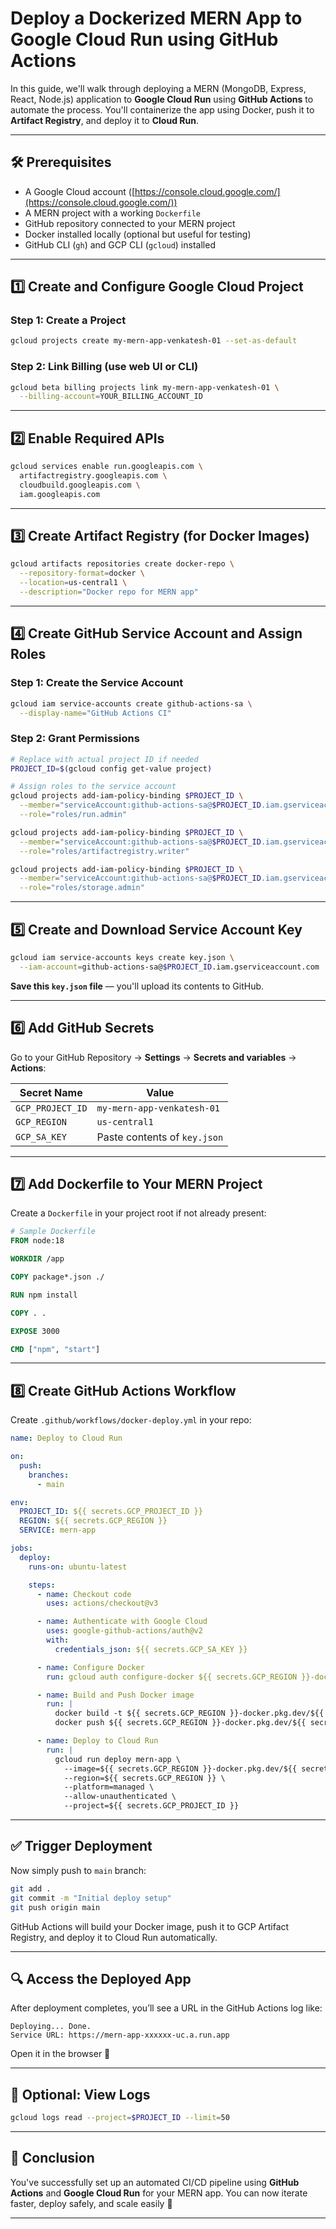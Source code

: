 # Deploy a Dockerized MERN App to Google Cloud Run using GitHub Actions

In this guide, we'll walk through deploying a MERN (MongoDB, Express, React, Node.js) application to **Google Cloud Run** using **GitHub Actions** to automate the process. You'll containerize the app using Docker, push it to **Artifact Registry**, and deploy it to **Cloud Run**.

---

## 🛠️ Prerequisites

- A Google Cloud account ([https://console.cloud.google.com/](https://console.cloud.google.com/))
- A MERN project with a working `Dockerfile`
- GitHub repository connected to your MERN project
- Docker installed locally (optional but useful for testing)
- GitHub CLI (`gh`) and GCP CLI (`gcloud`) installed

---

## 1️⃣ Create and Configure Google Cloud Project

### Step 1: Create a Project

```bash
gcloud projects create my-mern-app-venkatesh-01 --set-as-default
````

### Step 2: Link Billing (use web UI or CLI)

```bash
gcloud beta billing projects link my-mern-app-venkatesh-01 \
  --billing-account=YOUR_BILLING_ACCOUNT_ID
```

---

## 2️⃣ Enable Required APIs

```bash
gcloud services enable run.googleapis.com \
  artifactregistry.googleapis.com \
  cloudbuild.googleapis.com \
  iam.googleapis.com
```

---

## 3️⃣ Create Artifact Registry (for Docker Images)

```bash
gcloud artifacts repositories create docker-repo \
  --repository-format=docker \
  --location=us-central1 \
  --description="Docker repo for MERN app"
```

---

## 4️⃣ Create GitHub Service Account and Assign Roles

### Step 1: Create the Service Account

```bash
gcloud iam service-accounts create github-actions-sa \
  --display-name="GitHub Actions CI"
```

### Step 2: Grant Permissions

```bash
# Replace with actual project ID if needed
PROJECT_ID=$(gcloud config get-value project)

# Assign roles to the service account
gcloud projects add-iam-policy-binding $PROJECT_ID \
  --member="serviceAccount:github-actions-sa@$PROJECT_ID.iam.gserviceaccount.com" \
  --role="roles/run.admin"

gcloud projects add-iam-policy-binding $PROJECT_ID \
  --member="serviceAccount:github-actions-sa@$PROJECT_ID.iam.gserviceaccount.com" \
  --role="roles/artifactregistry.writer"

gcloud projects add-iam-policy-binding $PROJECT_ID \
  --member="serviceAccount:github-actions-sa@$PROJECT_ID.iam.gserviceaccount.com" \
  --role="roles/storage.admin"
```

---

## 5️⃣ Create and Download Service Account Key

```bash
gcloud iam service-accounts keys create key.json \
  --iam-account=github-actions-sa@$PROJECT_ID.iam.gserviceaccount.com
```

**Save this `key.json` file** — you'll upload its contents to GitHub.

---

## 6️⃣ Add GitHub Secrets

Go to your GitHub Repository → **Settings** → **Secrets and variables** → **Actions**:

| Secret Name      | Value                        |
| ---------------- | ---------------------------- |
| `GCP_PROJECT_ID` | `my-mern-app-venkatesh-01`   |
| `GCP_REGION`     | `us-central1`                |
| `GCP_SA_KEY`     | Paste contents of `key.json` |

---

## 7️⃣ Add Dockerfile to Your MERN Project

Create a `Dockerfile` in your project root if not already present:

```dockerfile
# Sample Dockerfile
FROM node:18

WORKDIR /app

COPY package*.json ./

RUN npm install

COPY . .

EXPOSE 3000

CMD ["npm", "start"]
```

---

## 8️⃣ Create GitHub Actions Workflow

Create `.github/workflows/docker-deploy.yml` in your repo:

```yaml
name: Deploy to Cloud Run

on:
  push:
    branches:
      - main

env:
  PROJECT_ID: ${{ secrets.GCP_PROJECT_ID }}
  REGION: ${{ secrets.GCP_REGION }}
  SERVICE: mern-app

jobs:
  deploy:
    runs-on: ubuntu-latest

    steps:
      - name: Checkout code
        uses: actions/checkout@v3

      - name: Authenticate with Google Cloud
        uses: google-github-actions/auth@v2
        with:
          credentials_json: ${{ secrets.GCP_SA_KEY }}

      - name: Configure Docker
        run: gcloud auth configure-docker ${{ secrets.GCP_REGION }}-docker.pkg.dev

      - name: Build and Push Docker image
        run: |
          docker build -t ${{ secrets.GCP_REGION }}-docker.pkg.dev/${{ secrets.GCP_PROJECT_ID }}/docker-repo/mern-app:$GITHUB_SHA .
          docker push ${{ secrets.GCP_REGION }}-docker.pkg.dev/${{ secrets.GCP_PROJECT_ID }}/docker-repo/mern-app:$GITHUB_SHA

      - name: Deploy to Cloud Run
        run: |
          gcloud run deploy mern-app \
            --image=${{ secrets.GCP_REGION }}-docker.pkg.dev/${{ secrets.GCP_PROJECT_ID }}/docker-repo/mern-app:$GITHUB_SHA \
            --region=${{ secrets.GCP_REGION }} \
            --platform=managed \
            --allow-unauthenticated \
            --project=${{ secrets.GCP_PROJECT_ID }}
```

---

## ✅ Trigger Deployment

Now simply push to `main` branch:

```bash
git add .
git commit -m "Initial deploy setup"
git push origin main
```

GitHub Actions will build your Docker image, push it to GCP Artifact Registry, and deploy it to Cloud Run automatically.

---

## 🔍 Access the Deployed App

After deployment completes, you’ll see a URL in the GitHub Actions log like:

```
Deploying... Done.
Service URL: https://mern-app-xxxxxx-uc.a.run.app
```

Open it in the browser 🎉

---

## 🔁 Optional: View Logs

```bash
gcloud logs read --project=$PROJECT_ID --limit=50
```

---

## 📌 Conclusion

You've successfully set up an automated CI/CD pipeline using **GitHub Actions** and **Google Cloud Run** for your MERN app. You can now iterate faster, deploy safely, and scale easily 🚀

---